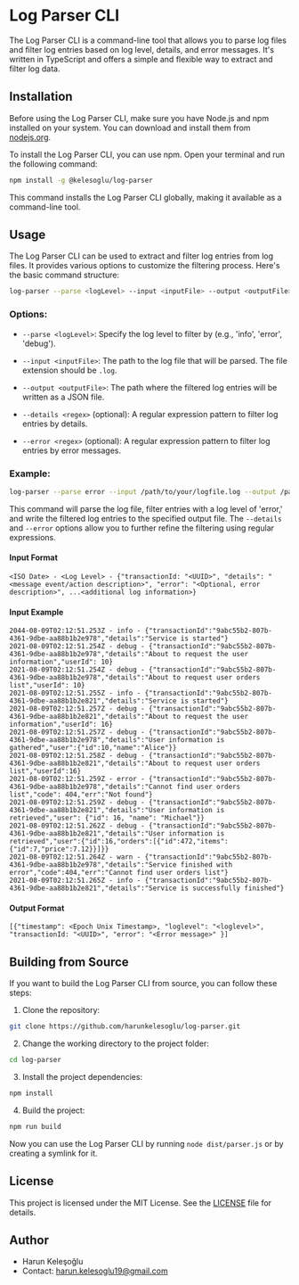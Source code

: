 # Log Parser CLI

The Log Parser CLI is a command-line tool that allows you to parse log files and filter log entries based on log level, details, and error messages. It's written in TypeScript and offers a simple and flexible way to extract and filter log data.

## Installation

Before using the Log Parser CLI, make sure you have Node.js and npm installed on your system. You can download and install them from [nodejs.org](https://nodejs.org/).

To install the Log Parser CLI, you can use npm. Open your terminal and run the following command:

```bash
npm install -g @kelesoglu/log-parser
```

This command installs the Log Parser CLI globally, making it available as a command-line tool.

## Usage

The Log Parser CLI can be used to extract and filter log entries from log files. It provides various options to customize the filtering process. Here's the basic command structure:

```bash
log-parser --parse <logLevel> --input <inputFile> --output <outputFile> --details <regex> --error <regex>
```

### Options:

- `--parse <logLevel>`: Specify the log level to filter by (e.g., 'info', 'error', 'debug').

- `--input <inputFile>`: The path to the log file that will be parsed. The file extension should be `.log`.

- `--output <outputFile>`: The path where the filtered log entries will be written as a JSON file.

- `--details <regex>` (optional): A regular expression pattern to filter log entries by details.

- `--error <regex>` (optional): A regular expression pattern to filter log entries by error messages.

### Example:

```bash
log-parser --parse error --input /path/to/your/logfile.log --output /path/to/outputfile.json --details ".*failed.*" --error ".*timeout.*"
```

This command will parse the log file, filter entries with a log level of 'error,' and write the filtered log entries to the specified output file. The `--details` and `--error` options allow you to further refine the filtering using regular expressions.

#### Input Format

```text
<ISO Date> - <Log Level> - {"transactionId: "<UUID>", "details": "<message event/action description>", "error": "<Optional, error description>", ...<additional log information>}
```

#### Input Example

```text
2044-08-09T02:12:51.253Z - info - {"transactionId":"9abc55b2-807b-4361-9dbe-aa88b1b2e978","details":"Service is started"}
2021-08-09T02:12:51.254Z - debug - {"transactionId":"9abc55b2-807b-4361-9dbe-aa88b1b2e978","details":"About to request the user information","userId": 10}
2021-08-09T02:12:51.254Z - debug - {"transactionId":"9abc55b2-807b-4361-9dbe-aa88b1b2e978","details":"About to request user orders list","userId": 10}
2021-08-09T02:12:51.255Z - info - {"transactionId":"9abc55b2-807b-4361-9dbe-aa88b1b2e821","details":"Service is started"}
2021-08-09T02:12:51.257Z - debug - {"transactionId":"9abc55b2-807b-4361-9dbe-aa88b1b2e821","details":"About to request the user information","userId": 16}
2021-08-09T02:12:51.257Z - debug - {"transactionId":"9abc55b2-807b-4361-9dbe-aa88b1b2e978","details":"User information is gathered","user":{"id":10,"name":"Alice"}}
2021-08-09T02:12:51.258Z - debug - {"transactionId":"9abc55b2-807b-4361-9dbe-aa88b1b2e821","details":"About to request user orders list","userId":16}
2021-08-09T02:12:51.259Z - error - {"transactionId":"9abc55b2-807b-4361-9dbe-aa88b1b2e978","details":"Cannot find user orders list","code": 404,"err":"Not found"}
2021-08-09T02:12:51.259Z - debug - {"transactionId":"9abc55b2-807b-4361-9dbe-aa88b1b2e821","details":"User information is retrieved","user": {"id": 16, "name": "Michael"}}
2021-08-09T02:12:51.262Z - debug - {"transactionId":"9abc55b2-807b-4361-9dbe-aa88b1b2e821","details":"User information is retrieved","user":{"id":16,"orders":[{"id":472,"items":{"id":7,"price":7.12}}]}}
2021-08-09T02:12:51.264Z - warn - {"transactionId":"9abc55b2-807b-4361-9dbe-aa88b1b2e978","details":"Service finished with error","code":404,"err":"Cannot find user orders list"}
2021-08-09T02:12:51.265Z - info - {"transactionId":"9abc55b2-807b-4361-9dbe-aa88b1b2e821","details":"Service is successfully finished"}
```

#### Output Format

```text
[{"timestamp": <Epoch Unix Timestamp>, "loglevel": "<loglevel>", "transactionId: "<UUID>", "error": "<Error message>" }]
```

## Building from Source

If you want to build the Log Parser CLI from source, you can follow these steps:

1. Clone the repository:

```bash
git clone https://github.com/harunkelesoglu/log-parser.git
```

2. Change the working directory to the project folder:

```bash
cd log-parser
```

3. Install the project dependencies:

```bash
npm install
```

4. Build the project:

```bash
npm run build
```

Now you can use the Log Parser CLI by running `node dist/parser.js` or by creating a symlink for it.

## License

This project is licensed under the MIT License. See the [LICENSE](LICENSE) file for details.

## Author

- Harun Keleşoğlu
- Contact: harun.kelesoglu19@gmail.com
